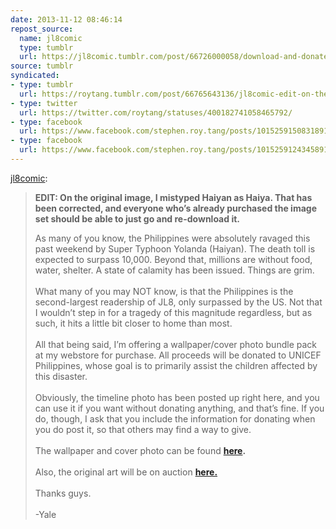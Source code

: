 ```yaml
---
date: 2013-11-12 08:46:14
repost_source:
  name: jl8comic
  type: tumblr
  url: https://jl8comic.tumblr.com/post/66726000058/download-and-donate-here-also-the-original-art
source: tumblr
syndicated:
- type: tumblr
  url: https://roytang.tumblr.com/post/66765643136/jl8comic-edit-on-the-original-image-i
- type: twitter
  url: https://twitter.com/roytang/statuses/400182741058465792/
- type: facebook
  url: https://www.facebook.com/stephen.roy.tang/posts/10152591508318912
- type: facebook
  url: https://www.facebook.com/stephen.roy.tang/posts/10152591243458912
---
```


<p><a href="http://jl8comic.tumblr.com/post/66726000058/edit-on-the-original-image-i-mistyped-haiyan-as" class="tumblr_blog">jl8comic</a>:</p>

<blockquote><p><strong>EDIT: On the original image, I mistyped Haiyan as Haiya. That has been corrected, and everyone who’s already purchased the image set should be able to just go and re-download it.</strong></p>
<p>As many of you know, the Philippines were absolutely ravaged this past weekend by Super Typhoon Yolanda (Haiyan). The death toll is expected to surpass 10,000. Beyond that, millions are without food, water, shelter. A state of calamity has been issued. Things are grim.<br/><br/>What many of you may NOT know, is that the Philippines is the second-largest readership of JL8, only surpassed by the US. Not that I wouldn’t step in for a tragedy of this magnitude regardless, but as such, it hits a little bit closer to home than most.<br/><br/>All that being said, I’m offering a wallpaper/cover photo bundle pack at my webstore for purchase. All proceeds will be donated to UNICEF Philippines, whose goal is to primarily assist the children affected by this disaster.<br/><br/>Obviously, the timeline photo has been posted up right here, and you can use it if you want without donating anything, and that’s fine. If you do, though, I ask that you include the information for donating when you do post it, so that others may find a way to give.<br/><br/>The wallpaper and cover photo can be found <strong><a href="https://gumroad.com/l/YNXB" title="Gumroad">here</a>.</strong><br/><br/>Also, the original art will be on auction <strong><a href="http://cgi.ebay.com/ws/eBayISAPI.dll?ViewItem&amp;item=271319365441" title="eBay">here.</a></strong><br/><br/>Thanks guys.<br/><br/>-Yale</p></blockquote>